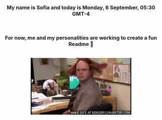 


<div align="center">
<h3 >My name is Sofia and today is Monday, 6 September, 05:30 GMT-4</h3><br>
<h3 >For now, me and my personalities are working to create a fun Readme 👋
</h3><br>
<img src='img/dwight.gif' alt='working...'/>
</div>
